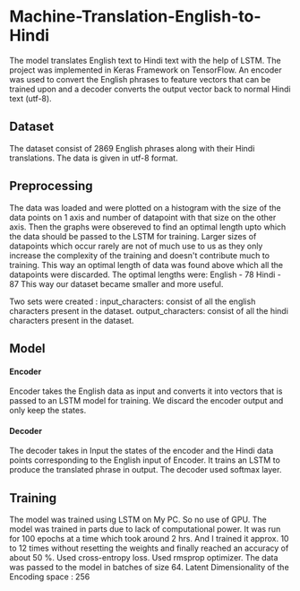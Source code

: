 # Machine-Translation-English-to-Hindi

The model translates English text to Hindi text with the help of LSTM. The project was implemented in Keras Framework on TensorFlow.
An encoder was used to convert the English phrases to feature vectors that can be trained upon and a decoder converts the output vector back to normal Hindi text (utf-8).
## Dataset
The dataset consist of 2869 English phrases along with their Hindi translations. The data is given in utf-8 format.

## Preprocessing
The data was loaded and were plotted on a histogram with the size of the data points on 1 axis and number of datapoint with that size on the other axis. Then the graphs were obsereved to find an optimal length upto which the data should be passed to the LSTM for training. Larger sizes of datapoints which occur rarely are not of much use to us as they only increase the complexity of the training and doesn't contribute much to training. This way an optimal length of data was found above which all the datapoints were discarded. The optimal lengths were:
English - 78
Hindi - 87
This way our dataset became smaller and more useful.

Two sets were created :
input_characters: consist of all the english characters present in the dataset.
output_characters: consist of all the hindi characters present in the dataset.

## Model

#### Encoder
Encoder takes the English data as input and converts it into vectors that is passed to an LSTM model for training. We discard the encoder output and only keep the states.

#### Decoder
The decoder takes in Input the states of the encoder and the Hindi data points corresponding to the English input of Encoder. It trains an LSTM to produce the translated phrase in output. The decoder used softmax layer.

## Training
The model was trained using LSTM on My PC. So no use of GPU. The model was trained in parts due to lack of computational power.
It was run for 100 epochs at a time which took around 2 hrs. And I trained it approx. 10 to 12 times without resetting the weights and finally reached an accuracy of about 50 %.
Used cross-entropy loss.
Used rmsprop optimizer.
The data was passed to the model in batches of size 64.
Latent Dimensionality of the Encoding space : 256


